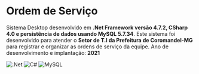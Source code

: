 # Ordem de Serviço

Sistema Desktop desenvolvido em **.Net Framework versão 4.7.2, CSharp 4.0 e persistência de dados usando MySQL 5.7.34**.
Este sistema foi desenvolvido para atender o **Setor de T.I da Prefeitura de Coromandel-MG** para registrar e organizar as ordens de serviço da equipe.
Ano de desenvolvimento e implantação: **2021**

![.Net](https://img.shields.io/badge/.NET-5C2D91?style=for-the-badge&logo=.net&logoColor=white)  ![C#](https://img.shields.io/badge/c%23-%23239120.svg?style=for-the-badge&logo=csharp&logoColor=white)  ![MySQL](https://img.shields.io/badge/mysql-4479A1.svg?style=for-the-badge&logo=mysql&logoColor=white)  
